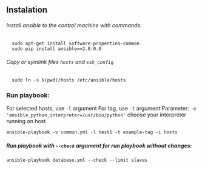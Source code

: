 

## Instalation

###### Install ansible to the control machine with commands:

```
  sudo apt-get install software-properties-common 
  sudo pip install ansible==2.8.0.0
```

###### Copy or symlink files `hosts` and `ssh_config`

```
  sudo ln -s $(pwd)/hosts /etc/ansible/hosts
```


### Run playbook:
For selected hosts, use `-l` argument
For tag, use `-t` argument
Parameter: `-e 'ansible_python_interpreter=/usr/bin/python'` choose your interpreter running on host
```
ansible-playbook -v common.yml -l test1 -t example-tag -i hosts
```

##### Run playbook with `--check` argument for run playbook without changes:

  `ansible-playbook database.yml --check --limit slaves`


